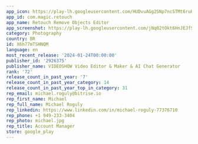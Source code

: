 ```yaml
---
app_icon: https://play-lh.googleusercontent.com/HUDvuAGg2SNp7ncSTMt6ruHnorfH5nZpBWGD8b4h86xAoIiyi-13qKspSbuzRrEEiGw
app_id: com.magic.retouch
app_name: Retouch Remove Objects Editor
app_screenshot: https://play-lh.googleusercontent.com/jNq02tOkt6HnJEJfSkz5nF1fC5QV5a09slt8nBLwSw5OdBRIbGV0EncM193GfiZZ6LE
category: Photography
country: BR
id: X6h77mTSHNQM
language: en
most_recent_release: '2024-01-24T00:00:00'
publisher_id: '2926375'
publisher_name: VIDEOSHOW Video Editor & Maker & AI Chat Generator
rank: '72'
release_count_in_past_year: '7'
release_count_in_past_year_category: 14
release_count_in_past_year_top_in_category: 31
rep_email: michael.roguly@bitrise.io
rep_first_name: Michael
rep_full_name: Michael Roguly
rep_linkedin: https://www.linkedin.com/in/michael-roguly-77376710
rep_phone: +1 949-233-3404
rep_photo: michael.jpg
rep_title: Account Manager
store: google_play
---
```

